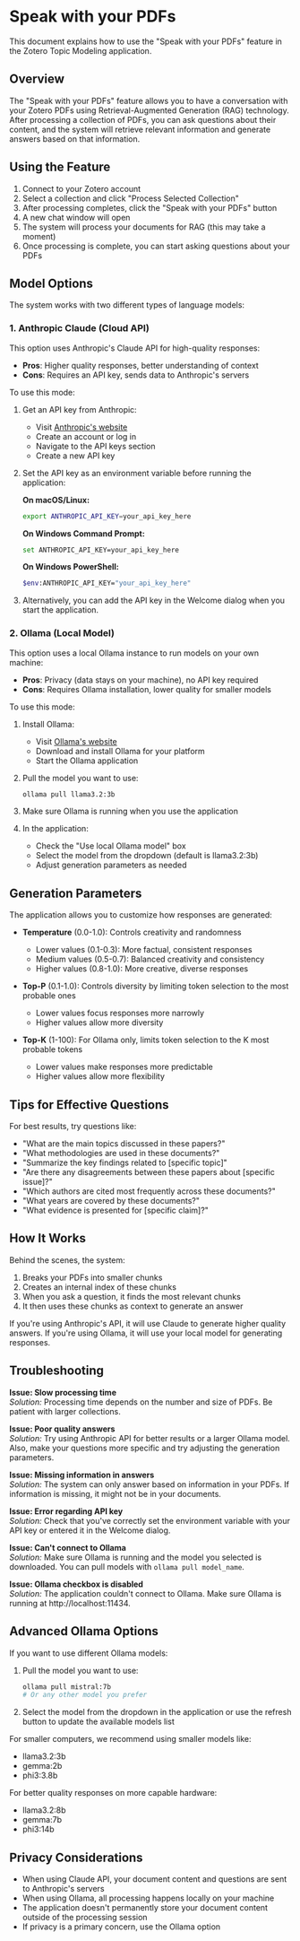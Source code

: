# Speak with your PDFs

This document explains how to use the "Speak with your PDFs" feature in the Zotero Topic Modeling application.

## Overview

The "Speak with your PDFs" feature allows you to have a conversation with your Zotero PDFs using Retrieval-Augmented Generation (RAG) technology. After processing a collection of PDFs, you can ask questions about their content, and the system will retrieve relevant information and generate answers based on that information.

## Using the Feature

1. Connect to your Zotero account
2. Select a collection and click "Process Selected Collection"
3. After processing completes, click the "Speak with your PDFs" button
4. A new chat window will open
5. The system will process your documents for RAG (this may take a moment)
6. Once processing is complete, you can start asking questions about your PDFs

## Model Options

The system works with two different types of language models:

### 1. Anthropic Claude (Cloud API)

This option uses Anthropic's Claude API for high-quality responses:

- **Pros**: Higher quality responses, better understanding of context
- **Cons**: Requires an API key, sends data to Anthropic's servers

To use this mode:

1. Get an API key from Anthropic:
   - Visit [Anthropic's website](https://console.anthropic.com/)
   - Create an account or log in
   - Navigate to the API keys section
   - Create a new API key

2. Set the API key as an environment variable before running the application:

   **On macOS/Linux:**
   ```bash
   export ANTHROPIC_API_KEY=your_api_key_here
   ```

   **On Windows Command Prompt:**
   ```bash
   set ANTHROPIC_API_KEY=your_api_key_here
   ```

   **On Windows PowerShell:**
   ```bash
   $env:ANTHROPIC_API_KEY="your_api_key_here"
   ```

3. Alternatively, you can add the API key in the Welcome dialog when you start the application.

### 2. Ollama (Local Model)

This option uses a local Ollama instance to run models on your own machine:

- **Pros**: Privacy (data stays on your machine), no API key required
- **Cons**: Requires Ollama installation, lower quality for smaller models

To use this mode:

1. Install Ollama:
   - Visit [Ollama's website](https://ollama.com/)
   - Download and install Ollama for your platform
   - Start the Ollama application

2. Pull the model you want to use:
   ```bash
   ollama pull llama3.2:3b
   ```

3. Make sure Ollama is running when you use the application

4. In the application:
   - Check the "Use local Ollama model" box
   - Select the model from the dropdown (default is llama3.2:3b)
   - Adjust generation parameters as needed

## Generation Parameters

The application allows you to customize how responses are generated:

- **Temperature** (0.0-1.0): Controls creativity and randomness
  - Lower values (0.1-0.3): More factual, consistent responses
  - Medium values (0.5-0.7): Balanced creativity and consistency
  - Higher values (0.8-1.0): More creative, diverse responses

- **Top-P** (0.1-1.0): Controls diversity by limiting token selection to the most probable ones
  - Lower values focus responses more narrowly
  - Higher values allow more diversity

- **Top-K** (1-100): For Ollama only, limits token selection to the K most probable tokens
  - Lower values make responses more predictable
  - Higher values allow more flexibility

## Tips for Effective Questions

For best results, try questions like:

- "What are the main topics discussed in these papers?"
- "What methodologies are used in these documents?"
- "Summarize the key findings related to [specific topic]"
- "Are there any disagreements between these papers about [specific issue]?"
- "Which authors are cited most frequently across these documents?"
- "What years are covered by these documents?"
- "What evidence is presented for [specific claim]?"

## How It Works

Behind the scenes, the system:

1. Breaks your PDFs into smaller chunks
2. Creates an internal index of these chunks
3. When you ask a question, it finds the most relevant chunks
4. It then uses these chunks as context to generate an answer

If you're using Anthropic's API, it will use Claude to generate higher quality answers. If you're using Ollama, it will use your local model for generating responses.

## Troubleshooting

**Issue: Slow processing time**  
*Solution:* Processing time depends on the number and size of PDFs. Be patient with larger collections.

**Issue: Poor quality answers**  
*Solution:* Try using Anthropic API for better results or a larger Ollama model. Also, make your questions more specific and try adjusting the generation parameters.

**Issue: Missing information in answers**  
*Solution:* The system can only answer based on information in your PDFs. If information is missing, it might not be in your documents.

**Issue: Error regarding API key**  
*Solution:* Check that you've correctly set the environment variable with your API key or entered it in the Welcome dialog.

**Issue: Can't connect to Ollama**  
*Solution:* Make sure Ollama is running and the model you selected is downloaded. You can pull models with `ollama pull model_name`.

**Issue: Ollama checkbox is disabled**  
*Solution:* The application couldn't connect to Ollama. Make sure Ollama is running at http://localhost:11434.

## Advanced Ollama Options

If you want to use different Ollama models:

1. Pull the model you want to use:
   ```bash
   ollama pull mistral:7b
   # Or any other model you prefer
   ```

2. Select the model from the dropdown in the application or use the refresh button to update the available models list

For smaller computers, we recommend using smaller models like:
- llama3.2:3b
- gemma:2b
- phi3:3.8b

For better quality responses on more capable hardware:
- llama3.2:8b
- gemma:7b
- phi3:14b

## Privacy Considerations

- When using Claude API, your document content and questions are sent to Anthropic's servers
- When using Ollama, all processing happens locally on your machine
- The application doesn't permanently store your document content outside of the processing session
- If privacy is a primary concern, use the Ollama option
